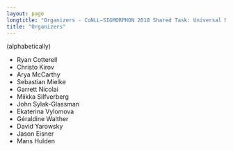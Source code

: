 ```yaml
---
layout: page
longtitle: "Organizers - CoNLL–SIGMORPHON 2018 Shared Task: Universal Morphological Reinflection"
title: "Organizers"
---
```


(alphabetically)

- Ryan Cotterell
- Christo Kirov
- Arya McCarthy
- Sebastian Mielke
- Garrett Nicolai
- Miikka Silfverberg
- John Sylak-Glassman
- Ekaterina Vylomova
- Géraldine Walther
- David Yarowsky
- Jason Eisner
- Mans Hulden
